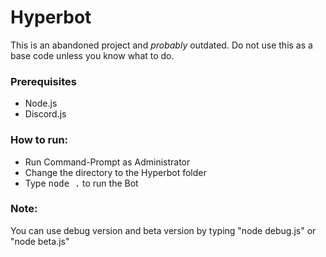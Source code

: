 # Hyperbot
This is an abandoned project and *probably* outdated. Do not use this as a base code unless you know what to do.

### Prerequisites
- Node.js
- Discord.js

### How to run:
- Run Command-Prompt as Administrator
- Change the directory to the Hyperbot folder
- Type <kbd>node .</kbd> to run the Bot

### Note:
You can use debug version and beta version by typing "node debug.js" or "node beta.js"

